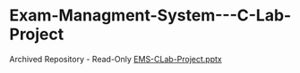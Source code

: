 # Exam-Managment-System---C-Lab-Project
Archived Repository - Read-Only
[EMS-CLab-Project.pptx](https://github.com/anonymous0905/Exam-Managment-System---C-Lab-Project/files/9307534/EMS-CLab-Project.pptx)
